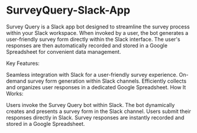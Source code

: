 # SurveyQuery-Slack-App
Survey Query is a Slack app bot designed to streamline the survey process within your Slack workspace. When invoked by a user, the bot generates a user-friendly survey form directly within the Slack interface. The user's responses are then automatically recorded and stored in a Google Spreadsheet for convenient data management.

Key Features:

Seamless integration with Slack for a user-friendly survey experience.
On-demand survey form generation within Slack channels.
Efficiently collects and organizes user responses in a dedicated Google Spreadsheet.
How It Works:

Users invoke the Survey Query bot within Slack.
The bot dynamically creates and presents a survey form in the Slack channel.
Users submit their responses directly in Slack.
Survey responses are instantly recorded and stored in a Google Spreadsheet.
